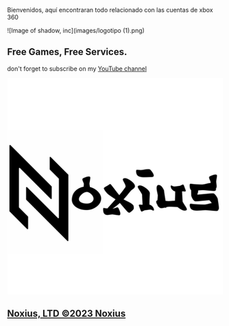 Bienvenidos, aquí encontraran todo relacionado con las cuentas de xbox 360

![Image of shadow, inc](images/logotipo (1).png)


## Free Games, Free Services.

don't forget to subscribe on my [YouTube  channel](https://www.youtube.com/channel/UCEe6aDktrf-vdBHXvkPcy-Q)

![Image of shadow, inc](images/nxs.png)



## [Noxius, LTD ©2023 Noxius](https://games360.ltd)


